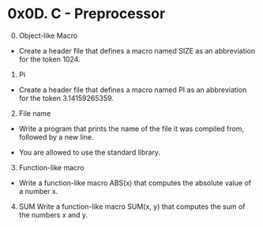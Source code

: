 # 0x0D. C - Preprocessor

0. Object-like Macro
- Create a header file that defines a macro named SIZE as an abbreviation for the token 1024.

1. Pi
- Create a header file that defines a macro named PI as an abbreviation for the token 3.14159265359.

2. File name
- Write a program that prints the name of the file it was compiled from, followed by a new line.
+ You are allowed to use the standard library.

3. Function-like macro
- Write a function-like macro ABS(x) that computes the absolute value of a number x.

4. SUM
Write a function-like macro SUM(x, y) that computes the sum of the numbers x and y.
